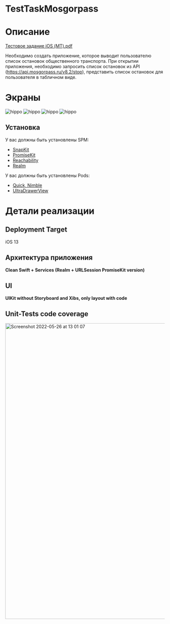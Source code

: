 # TestTaskMosgorpass
# Описание
[Тестовое задание iOS (МТ).pdf](https://github.com/romaarc/TestTaskMosgorpass/files/8771893/iOS.pdf)

Необходимо создать приложение, которое выводит пользователю список остановок общественного транспорта.
При открытии приложения, необходимо запросить список остановок из API (https://api.mosgorpass.ru/v8.2/stop), представить список остановок для пользователя в табличном виде.
# Экраны
![hippo](https://media.giphy.com/media/BC2zmBHD0TiMfHrdB2/giphy.gif)
![hippo](https://media.giphy.com/media/IdsAs8uhOiEUwRAV2w/giphy.gif)
![hippo](https://media.giphy.com/media/DEfYA9IfX3sJbHLyS8/giphy.gif)
![hippo](https://media.giphy.com/media/SYiliZGVSXhlZKPGch/giphy.gif)

## Установка

У вас должны быть установлены SPM:
* <a href="https://github.com/SnapKit/SnapKit">SnapKit</a>
* <a href="https://github.com/mxcl/PromiseKit">PromiseKit</a>
* <a href="https://github.com/ashleymills/Reachability.swift">Reachability</a>
* <a href="https://github.com/realm/realm-swift">Realm</a>

У вас должны быть установлены Pods:
* <a href="https://github.com/Quick/Quick">Quick, Nimble</a>
* <a href="https://github.com/super-ultra/UltraDrawerView">UltraDrawerView</a>

# Детали реализации
## Deployment Target
iOS 13
## Архитектура приложения
**Clean Swift + Services (Realm + URLSession PromiseKit version)**<br>
## UI
**UIKit without Storyboard and Xibs, only layout with code**<br>
## Unit-Tests code coverage
<img width="936" alt="Screenshot 2022-05-26 at 13 01 07" src="https://user-images.githubusercontent.com/28999468/170466206-7e82c918-233b-4a9d-87ea-5c75c1577422.png">
